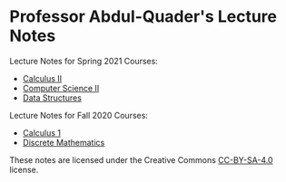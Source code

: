 # Professor Abdul-Quader's Lecture Notes

Lecture Notes for Spring 2021 Courses:

* [Calculus II](calc-2)
* [Computer Science II](cs-2)
* [Data Structures](data-structures)

Lecture Notes for Fall 2020 Courses:

* [Calculus 1](https://atharaq.github.io/calc-1/)
* [Discrete Mathematics](https://atharaq.github.io/discrete)

These notes are licensed under the Creative Commons [CC-BY-SA-4.0](https://creativecommons.org/licenses/by-sa/4.0/legalcode) license.
